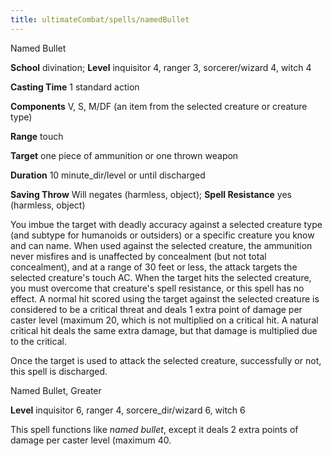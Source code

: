 ```yaml
---
title: ultimateCombat/spells/namedBullet
---
```

Named Bullet

**School** divination; **Level** inquisitor 4, ranger 3, sorcerer/wizard 4, witch 4

**Casting Time** 1 standard action

**Components** V, S, M/DF (an item from the selected creature or creature type)

**Range** touch

**Target** one piece of ammunition or one thrown weapon

**Duration** 10 minute_dir/level or until discharged

**Saving Throw** Will negates (harmless, object); **Spell Resistance** yes (harmless, object)

You imbue the target with deadly accuracy against a selected creature type (and subtype for humanoids or outsiders) or a specific creature you know and can name. When used against the selected creature, the ammunition never misfires and is unaffected by concealment (but not total concealment), and at a range of 30 feet or less, the attack targets the selected creature's touch AC. When the target hits the selected creature, you must overcome that creature's spell resistance, or this spell has no effect. A normal hit scored using the target against the selected creature is considered to be a critical threat and deals 1 extra point of damage per caster level (maximum 20, which is not multiplied on a critical hit. A natural critical hit deals the same extra damage, but that damage is multiplied due to the critical.

Once the target is used to attack the selected creature, successfully or not, this spell is discharged.

Named Bullet, Greater

**Level** inquisitor 6, ranger 4, sorcere_dir/wizard 6, witch 6

This spell functions like _named bullet_, except it deals 2 extra points of damage per caster level (maximum 40.

